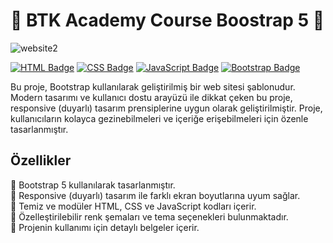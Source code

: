 # 🦾 BTK Academy Course Boostrap 5 🦾

![website2](https://github.com/damlasabaz/BTK_Academy_Boostrap/assets/117301486/7a87e4de-c902-4950-8461-4902e2cfb838)


[![HTML Badge](https://img.shields.io/badge/-HTML-E34F26?style=flat-square&labelColor=000&logo=html5&logoColor=white&link=link)](link)
[![CSS Badge](https://img.shields.io/badge/-CSS-1572B6?style=flat-square&labelColor=000&logo=css3&logoColor=white&link=link)](link)
[![JavaScript Badge](https://img.shields.io/badge/-JavaScript-F7DF1E?style=flat-square&labelColor=F7DF1E&logo=JavaScript&logoColor=white&link=link)](link)
[![Bootstrap Badge](https://img.shields.io/badge/-Bootstrap-563D7C?style=flat-square&labelColor=563D7C&logo=Bootstrap&logoColor=white&link=link)](link)

   <div id="description">
        <p>Bu proje, Bootstrap kullanılarak geliştirilmiş bir web sitesi şablonudur. Modern tasarımı ve kullanıcı dostu arayüzü ile dikkat çeken bu proje, responsive (duyarlı) tasarım prensiplerine uygun olarak geliştirilmiştir. Proje, kullanıcıların kolayca gezinebilmeleri ve içeriğe erişebilmeleri için özenle tasarlanmıştır.</p>
    </div>

## Özellikler

🔹 Bootstrap 5 kullanılarak tasarlanmıştır. <br>
🔹 Responsive (duyarlı) tasarım ile farklı ekran boyutlarına uyum sağlar. <br>
🔹 Temiz ve modüler HTML, CSS ve JavaScript kodları içerir. <br>
🔹 Özelleştirilebilir renk şemaları ve tema seçenekleri bulunmaktadır. <br>
🔹 Projenin kullanımı için detaylı belgeler içerir. <br>

